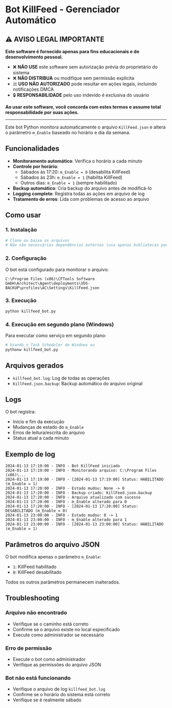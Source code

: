 # Bot KillFeed - Gerenciador Automático

## ⚠️ AVISO LEGAL IMPORTANTE

**Este software é fornecido apenas para fins educacionais e de desenvolvimento pessoal.**

- ❌ **NÃO USE** este software sem autorização prévia do proprietário do sistema
- ❌ **NÃO DISTRIBUA** ou modifique sem permissão explícita
- ⚖️ **USO NÃO AUTORIZADO** pode resultar em ações legais, incluindo notificações DMCA
- 🔒 **RESPONSABILIDADE** pelo uso indevido é exclusiva do usuário

**Ao usar este software, você concorda com estes termos e assume total responsabilidade por suas ações.**

---

Este bot Python monitora automaticamente o arquivo `KillFeed.json` e altera o parâmetro `m_Enable` baseado no horário e dia da semana.

## Funcionalidades

- **Monitoramento automático**: Verifica o horário a cada minuto
- **Controle por horário**: 
  - Sábados às 17:20: `m_Enable = 0` (desabilita KillFeed)
  - Sábados às 23h: `m_Enable = 1` (habilita KillFeed)
  - Outros dias: `m_Enable = 1` (sempre habilitado)
- **Backup automático**: Cria backup do arquivo antes de modificá-lo
- **Logging completo**: Registra todas as ações em arquivo de log
- **Tratamento de erros**: Lida com problemas de acesso ao arquivo

## Como usar

### 1. Instalação
```bash
# Clone ou baixe os arquivos
# Não são necessárias dependências externas (usa apenas bibliotecas padrão do Python)
```

### 2. Configuração
O bot está configurado para monitorar o arquivo:
```
C:\Program Files (x86)\CFTools Software GmbH\Architect\Agent\deployments\VDS-BACKUP\profiles\AC\Settings\KillFeed.json
```

### 3. Execução
```bash
python killfeed_bot.py
```

### 4. Execução em segundo plano (Windows)
Para executar como serviço em segundo plano:
```bash
# Usando o Task Scheduler do Windows ou
pythonw killfeed_bot.py
```

## Arquivos gerados

- `killfeed_bot.log`: Log de todas as operações
- `KillFeed.json.backup`: Backup automático do arquivo original

## Logs

O bot registra:
- Início e fim da execução
- Mudanças de estado do `m_Enable`
- Erros de leitura/escrita do arquivo
- Status atual a cada minuto

## Exemplo de log

```
2024-01-13 17:19:00 - INFO - Bot KillFeed iniciado
2024-01-13 17:19:00 - INFO - Monitorando arquivo: C:\Program Files (x86)\...
2024-01-13 17:19:00 - INFO - [2024-01-13 17:19:00] Status: HABILITADO (m_Enable = 1)
2024-01-13 17:20:00 - INFO - Estado mudou: None -> 0
2024-01-13 17:20:00 - INFO - Backup criado: KillFeed.json.backup
2024-01-13 17:20:00 - INFO - Arquivo atualizado com sucesso
2024-01-13 17:20:00 - INFO - m_Enable alterado para 0
2024-01-13 17:20:00 - INFO - [2024-01-13 17:20:00] Status: DESABILITADO (m_Enable = 0)
2024-01-13 23:00:00 - INFO - Estado mudou: 0 -> 1
2024-01-13 23:00:00 - INFO - m_Enable alterado para 1
2024-01-13 23:00:00 - INFO - [2024-01-13 23:00:00] Status: HABILITADO (m_Enable = 1)
```

## Parâmetros do arquivo JSON

O bot modifica apenas o parâmetro `m_Enable`:
- `1`: KillFeed habilitado
- `0`: KillFeed desabilitado

Todos os outros parâmetros permanecem inalterados.

## Troubleshooting

### Arquivo não encontrado
- Verifique se o caminho está correto
- Confirme se o arquivo existe no local especificado
- Execute como administrador se necessário

### Erro de permissão
- Execute o bot como administrador
- Verifique as permissões do arquivo JSON

### Bot não está funcionando
- Verifique o arquivo de log `killfeed_bot.log`
- Confirme se o horário do sistema está correto
- Verifique se é realmente sábado

